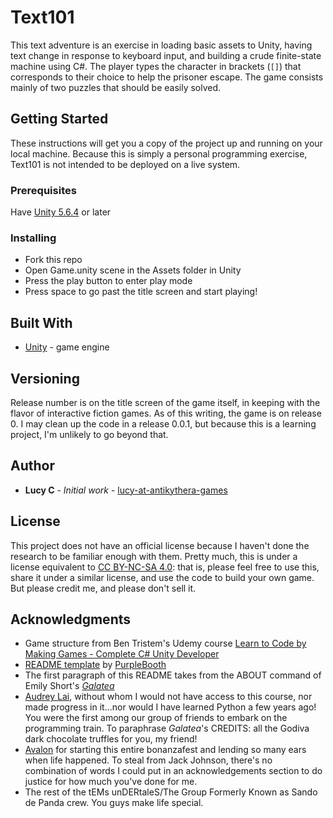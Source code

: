 # Text101

This text adventure is an exercise in loading basic assets to Unity, having text change in response to keyboard input, and building a crude finite-state machine using C#. The player types the character in brackets (`[]`) that corresponds to their choice to help the prisoner escape. The game consists mainly of two puzzles that should be easily solved.

## Getting Started

These instructions will get you a copy of the project up and running on your local machine. Because this is simply a personal programming exercise, Text101 is not intended to be deployed on a live system.

### Prerequisites

Have [Unity 5.6.4](https://unity3d.com/get-unity/download/archive) or later

### Installing

* Fork this repo
* Open Game.unity scene in the Assets folder in Unity
* Press the play button to enter play mode
* Press space to go past the title screen and start playing!

## Built With

* [Unity](https://unity3d.com/get-unity/download/archive) - game engine

## Versioning

Release number is on the title screen of the game itself, in keeping with the flavor of interactive fiction games. As of this writing, the game is on release 0. I may clean up the code in a release 0.0.1, but because this is a learning project, I'm unlikely to go beyond that.

## Author

* **Lucy C** - *Initial work* - [lucy-at-antikythera-games](https://github.com/lucy-at-antikythera-games)

## License

This project does not have an official license because I haven't done the research to be familiar enough with them. Pretty much, this is under a license equivalent to [CC BY-NC-SA 4.0](https://creativecommons.org/licenses/by-nc-sa/4.0/): that is, please feel free to use this, share it under a similar license, and use the code to build your own game. But please credit me, and please don't sell it.

## Acknowledgments

* Game structure from Ben Tristem's Udemy course [Learn to Code by Making Games - Complete C# Unity Developer](https://www.udemy.com/unitycourse)
* [README template](https://gist.github.com/PurpleBooth/109311bb0361f32d87a2) by [PurpleBooth](https://github.com/PurpleBooth)
* The first paragraph of this README takes from the ABOUT command of Emily Short's [_Galatea_](http://pr-if.org/play/galatea)
* [Audrey Lai](https://github.com/afly6899), without whom I would not have access to this course, nor made progress in it...nor would I have learned Python a few years ago! You were the first among our group of friends to embark on the programming train. To paraphrase _Galatea_'s CREDITS: all the Godiva dark chocolate truffles for you, my friend!
* [Avalon](https://github.com/ColorMyWheel) for starting this entire bonanzafest and lending so many ears when life happened. To steal from Jack Johnson, there's no combination of words I could put in an acknowledgements section to do justice for how much you've done for me.
* The rest of the tEMs unDERtaleS/The Group Formerly Known as Sando de Panda crew. You guys make life special.
